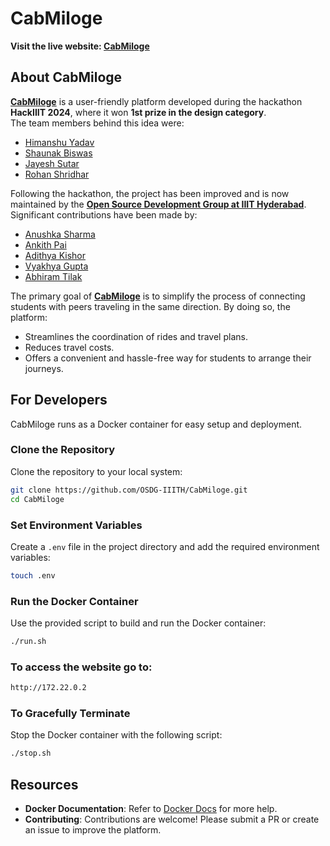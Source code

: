 # CabMiloge  

**Visit the live website: [CabMiloge](https://osdg.iiit.ac.in/cabsharing/)**  

## About CabMiloge  

[**CabMiloge**](https://github.com/OSDG-IIITH/CabMiloge) is a user-friendly platform developed during the hackathon **HackIIIT 2024**, where it won **1st prize in the design category**.  
The team members behind this idea were:  
- [Himanshu Yadav](https://www.github.com/himanshuyv)  
- [Shaunak Biswas](https://www.github.com/StarryBadger)  
- [Jayesh Sutar](https://www.github.com/Jayeshs27)  
- [Rohan Shridhar](https://www.github.com/gitPROhan)  

Following the hackathon, the project has been improved and is now maintained by the [**Open Source Development Group at IIIT Hyderabad**](https://github.com/OSDG-IIITH). Significant contributions have been made by:  
- [Anushka Sharma](https://github.com/anushkasharma2005)  
- [Ankith Pai](https://github.com/ankith26)  
- [Adithya Kishor](https://github.com/The-Coder-Kishor)  
- [Vyakhya Gupta](https://github.com/vcnk4v)  
- [Abhiram Tilak](https://github.com/abhiramtilakiiit)  

The primary goal of [**CabMiloge**](https://osdg.iiit.ac.in/cabsharing/) is to simplify the process of connecting students with peers traveling in the same direction. By doing so, the platform:  
- Streamlines the coordination of rides and travel plans.  
- Reduces travel costs.  
- Offers a convenient and hassle-free way for students to arrange their journeys.  

## For Developers  

CabMiloge runs as a Docker container for easy setup and deployment.  

### Clone the Repository  

Clone the repository to your local system:  
```bash
git clone https://github.com/OSDG-IIITH/CabMiloge.git
cd CabMiloge
```

### Set Environment Variables  

Create a `.env` file in the project directory and add the required environment variables:  
```bash
touch .env
```

### Run the Docker Container  

Use the provided script to build and run the Docker container:  
```bash
./run.sh
```

### To access the website go to:

```bash
http://172.22.0.2
```

### To Gracefully Terminate  

Stop the Docker container with the following script:  
```bash
./stop.sh
```


## Resources  

- **Docker Documentation**: Refer to [Docker Docs](https://docs.docker.com/) for more help.  
- **Contributing**: Contributions are welcome! Please submit a PR or create an issue to improve the platform.  

